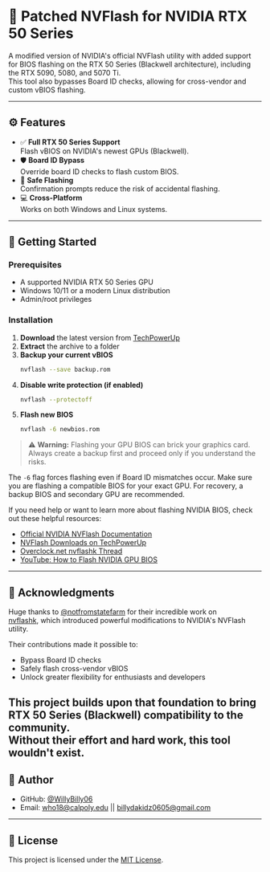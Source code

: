 # 🔧 Patched NVFlash for NVIDIA RTX 50 Series

A modified version of NVIDIA's official NVFlash utility with added support for BIOS flashing on the RTX 50 Series (Blackwell architecture), including the RTX 5090, 5080, and 5070 Ti.  
This tool also bypasses Board ID checks, allowing for cross-vendor and custom vBIOS flashing.

---

## ⚙️ Features

- ✅ **Full RTX 50 Series Support**  
  Flash vBIOS on NVIDIA's newest GPUs (Blackwell).
- 🛡️ **Board ID Bypass**  
  Override board ID checks to flash custom BIOS.
- 🔐 **Safe Flashing**  
  Confirmation prompts reduce the risk of accidental flashing.
- 💻 **Cross-Platform**  
  Works on both Windows and Linux systems.

---

## 🚀 Getting Started

### Prerequisites

- A supported NVIDIA RTX 50 Series GPU
- Windows 10/11 or a modern Linux distribution
- Admin/root privileges

### Installation

1. **Download** the latest version from [TechPowerUp](https://www.techpowerup.com/download/nvidia-nvflash/)
2. **Extract** the archive to a folder
3. **Backup your current vBIOS**
   ```bash
   nvflash --save backup.rom
   ```
4. **Disable write protection (if enabled)**
   ```bash
   nvflash --protectoff
   ```
5. **Flash new BIOS**
   ```bash
   nvflash -6 newbios.rom
   ```

> ⚠️ **Warning:** Flashing your GPU BIOS can brick your graphics card. Always create a backup first and proceed only if you understand the risks.

The `-6` flag forces flashing even if Board ID mismatches occur. Make sure you are flashing a compatible BIOS for your exact GPU. For recovery, a backup BIOS and secondary GPU are recommended.

If you need help or want to learn more about flashing NVIDIA BIOS, check out these helpful resources:

- [Official NVIDIA NVFlash Documentation](https://www.nvidia.com/en-us/drivers/nvflash/)
- [NVFlash Downloads on TechPowerUp](https://www.techpowerup.com/download/nvidia-nvflash/)
- [Overclock.net nvflashk Thread](https://www.overclock.net/threads/nvflashk-flash-any-bios-to-nvidia-gpus-safe-board-id-bypass-up-to-4xxx-series-including-founders-edition-cards.1807438/)
- [YouTube: How to Flash NVIDIA GPU BIOS](https://www.youtube.com/watch?v=BnBbfaQayFo)

---
## 🙌 Acknowledgments

Huge thanks to [@notfromstatefarm](https://github.com/notfromstatefarm) for their incredible work on  
[nvflashk](https://github.com/notfromstatefarm/nvflashk), which introduced powerful modifications to NVIDIA's NVFlash utility.

Their contributions made it possible to:

- Bypass Board ID checks
- Safely flash cross-vendor vBIOS
- Unlock greater flexibility for enthusiasts and developers

This project builds upon that foundation to bring **RTX 50 Series (Blackwell)** compatibility to the community.  
Without their effort and hard work, this tool wouldn't exist.
---
## 👤 Author
- GitHub: [@WillyBilly06](https://github.com/WillyBilly06)  
- Email: who18@calpoly.edu || billydakidz0605@gmail.com
---

## 📄 License

This project is licensed under the [MIT License](LICENSE).

